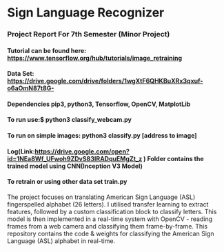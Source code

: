 # Sign Language Recognizer
###  Project Report For 7th Semester (Minor Project)
####  Tutorial can be found here: https://www.tensorflow.org/hub/tutorials/image_retraining

####   Data Set: https://drive.google.com/drive/folders/1wgXtF6QHKBuXRx3qxuf-o6aOmN87t8G-

####   Dependencies pip3, python3, Tensorflow, OpenCV, MatplotLib
 
####  To run use:$ python3 classify_webcam.py
 
####  To run on simple images: python3 classify.py [address to image]
 
####  Log(Link:https://drive.google.com/open?id=1NEa8Wf_UFwoh9ZDvS83IRADquEMgZt_z ) Folder contains the trained model using CNN(Inception V3 Model)

####   To retrain or using other data set train.py
The project focuses on translating American Sign Language (ASL) fingerspelled alphabet (26 letters). I utilised transfer learning to extract features, followed by a custom classification block to classify letters. This model is then implemented in a real-time system with OpenCV - reading frames from a web camera and classifying them frame-by-frame. This repository contains the code & weights for classifying the American Sign Language (ASL) alphabet in real-time.

